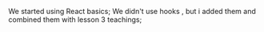 We started using React basics;
We didn't use hooks , but i added them and combined them with lesson 3 teachings;
